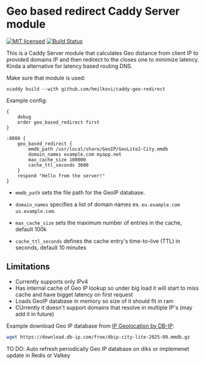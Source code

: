 # Geo based redirect Caddy Server module
[![MIT licensed][mit-badge]][mit-url]
[![Build Status][actions-badge]][actions-url]

[mit-badge]: https://img.shields.io/badge/license-MIT-blue.svg
[mit-url]: https://github.com/hmilkovi/caddy-geo-redirect/blob/main/LICENSE
[actions-badge]: https://github.com/hmilkovi/caddy-geo-redirect/actions/workflows/ci.yml/badge.svg?branch=main
[actions-url]: https://github.com/hmilkovi/caddy-geo-redirect/actions/workflows/ci.yml

This is a Caddy Server module that calculates Geo distance from client IP to provided domains IP
and then redirect to the closes one to minimize latency. Kinda a alternative for latency based routing DNS.

Make sure that module is used:
```
xcaddy build --with github.com/hmilkovi/caddy-geo-redirect
```

Example config:
```
{
    debug
    order geo_based_redirect first
}

:8080 {
    geo_based_redirect {
        mmdb_path /usr/local/share/GeoIP/GeoLite2-City.mmdb
        domain_names example.com myapp.net
        max_cache_size 100000
        cache_ttl_seconds 3600
    }
    respond "Hello from the server!"
}
```
- `mmdb_path` sets the file path for the GeoIP database.

- `domain_names` specifies a list of domain names ex. `eu.example.com us.example.com`.

- `max_cache_size` sets the maximum number of entries in the cache, default 100k

- `cache_ttl_seconds` defines the cache entry's time-to-live (TTL) in seconds, default 10 minutes

## Limitations
- Currently supports only IPv4
- Has internal cache of Geo IP lookup so under big load it will start to miss cache and have bigget latency on first request
- Loads GeoIP database in memory so size of it should fit in ram
- CUrrently it doesn't support domains that resolve in multiple IP's (may add it in future)


Example download Geo IP database from [IP Geolocation by DB-IP](https://db-ip.com):
```bash
wget https://download.db-ip.com/free/dbip-city-lite-2025-09.mmdb.gz
```
TO DO: Auto refresh periodically Geo IP database on diks or implemenet update in Redis or Valkey
